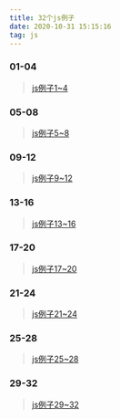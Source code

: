 ```yaml
---
title: 32个js例子
date: 2020-10-31 15:15:16
tag: js
---
```


### 01-04

>[js例子1~4](/js/jsTest/32/01-04 "01-04")

### 05-08

>[js例子5~8](/js/jsTest/32/05-08 "05-08")

### 09-12

>[js例子9~12](/js/jsTest/32/09-12 "09-12")

### 13-16

>[js例子13~16](/js/jsTest/32/13-16 "13-16")

### 17-20

>[js例子17~20](/js/jsTest/32/17-20 "17-20")

### 21-24

>[js例子21~24](/js/jsTest/32/21-24 "21-24")

### 25-28

>[js例子25~28](/js/jsTest/32/25-28 "25-28")

### 29-32

>[js例子29~32](/js/jsTest/32/29-32 "29-32")


